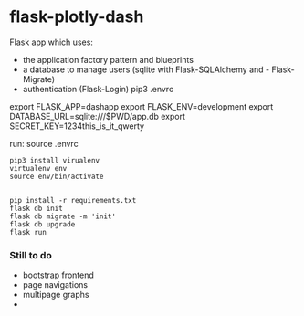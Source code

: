 # flask-plotly-dash

Flask app which uses:
- the application factory pattern and blueprints
- a database to manage users (sqlite with Flask-SQLAlchemy and -        Flask-Migrate)
- authentication (Flask-Login)
pip3
.envrc 

export FLASK_APP=dashapp
export FLASK_ENV=development
export DATABASE_URL=sqlite:///$PWD/app.db
export SECRET_KEY=1234this_is_it_qwerty

run: source .envrc

```
pip3 install virualenv 
virtualenv env
source env/bin/activate


pip install -r requirements.txt
flask db init
flask db migrate -m 'init'
flask db upgrade
flask run

```


### Still to do 
- bootstrap frontend
- page navigations
- multipage graphs
- 